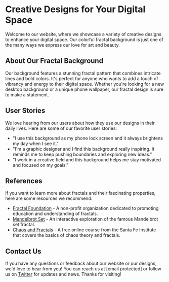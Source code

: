 <!--font:Dancing Script-->

# Creative Designs for Your Digital Space

Welcome to our website, where we showcase a variety of creative designs to enhance your digital space. Our colorful fractal background is just one of the many ways we express our love for art and beauty.

## About Our Fractal Background

Our background features a stunning fractal pattern that combines intricate lines and bold colors. It's perfect for anyone who wants to add a touch of vibrancy and energy to their digital space. Whether you're looking for a new desktop background or a unique phone wallpaper, our fractal design is sure to make a statement.

## User Stories

We love hearing from our users about how they use our designs in their daily lives. Here are some of our favorite user stories:

- "I use this background as my phone lock screen and it always brightens my day when I see it."
- "I'm a graphic designer and I find this background really inspiring. It reminds me to keep pushing boundaries and exploring new ideas."
- "I work in a creative field and this background helps me stay motivated and focused on my goals."

## References

If you want to learn more about fractals and their fascinating properties, here are some resources we recommend:

- [Fractal Foundation](#) - A non-profit organization dedicated to promoting education and understanding of fractals.
- [Mandelbrot Set](#) - An interactive exploration of the famous Mandelbrot set fractal.
- [Chaos and Fractals](#) - A free online course from the Santa Fe Institute that covers the basics of chaos theory and fractals.

## Contact Us

If you have any questions or feedback about our website or our designs, we'd love to hear from you! You can reach us at [email protected] or follow us on [Twitter](#) for updates and news. Thanks for visiting!

<!--

Write me content for website with wallpaper which alt text is:

"A wallpaper featuring a colorful fractal pattern, with intricate lines and bold colors."

The name/title of the page should not be 1:1 copy of the alt text but rather a real content of the website which is using this wallpaper.

- Use markdown format 
- Start with heading
- Heading should be short and concise
- The content should look like a real website 
- The website should not be about the wallpaper, wallpaper is just a related background
- Heading should be contain work "wallpaper" or "background"
- Include real sections like references, contact, user stories, etc. use things relevant to the page purpose.
- Feel free to use structure like headings, bullets, numbering, blockquotes, paragraphs, horizontal lines, etc.
- You can use formatting like bold or _italic_
- You can include UTF-8 emojis
- Links should be only #hash anchors (and you can refer to the document itself)
- Do not include images


---


# Colorful Fractal Wallpaper Background

Welcome to our website, where you can explore a variety of topics related to our passion for creativity and design. Our colorful fractal wallpaper background is just one of the many ways we express our love for art and beauty.

## About Our Fractal Wallpaper

Our wallpaper features a stunning fractal pattern that combines intricate lines and bold colors. It's perfect for anyone who wants to add a touch of vibrancy and energy to their digital space. Whether you're looking for a new desktop background or a unique phone wallpaper, our fractal design is sure to make a statement.

## User Stories

We love hearing from our users about how they use our wallpaper in their daily lives. Here are some of our favorite user stories:

- "I use this wallpaper as my phone background and it always brightens my day when I see it."
- "I'm an artist and I find this wallpaper really inspiring. It reminds me to keep pushing boundaries and exploring new ideas."
- "I work in a creative field and this wallpaper helps me stay motivated and focused on my goals."

## References

If you want to learn more about fractals and their fascinating properties, here are some resources we recommend:

- [Fractal Foundation](#) - A non-profit organization dedicated to promoting education and understanding of fractals.
- [Mandelbrot Set](#) - An interactive exploration of the famous Mandelbrot set fractal.
- [Chaos and Fractals](#) - A free online course from the Santa Fe Institute that covers the basics of chaos theory and fractals.

## Contact Us

If you have any questions or feedback about our website or our fractal wallpaper background, we'd love to hear from you! You can reach us at [email protected] or follow us on [Twitter](#) for updates and news. Thanks for visiting!


---


Heading should not include word "wallpaper". The website should not be about the wallpaper itself, wallpaper is just a related background, rewrite whole content.


---


# Creative Designs for Your Digital Space

Welcome to our website, where we showcase a variety of creative designs to enhance your digital space. Our colorful fractal background is just one of the many ways we express our love for art and beauty.

## About Our Fractal Background

Our background features a stunning fractal pattern that combines intricate lines and bold colors. It's perfect for anyone who wants to add a touch of vibrancy and energy to their digital space. Whether you're looking for a new desktop background or a unique phone wallpaper, our fractal design is sure to make a statement.

## User Stories

We love hearing from our users about how they use our designs in their daily lives. Here are some of our favorite user stories:

- "I use this background as my phone lock screen and it always brightens my day when I see it."
- "I'm a graphic designer and I find this background really inspiring. It reminds me to keep pushing boundaries and exploring new ideas."
- "I work in a creative field and this background helps me stay motivated and focused on my goals."

## References

If you want to learn more about fractals and their fascinating properties, here are some resources we recommend:

- [Fractal Foundation](#) - A non-profit organization dedicated to promoting education and understanding of fractals.
- [Mandelbrot Set](#) - An interactive exploration of the famous Mandelbrot set fractal.
- [Chaos and Fractals](#) - A free online course from the Santa Fe Institute that covers the basics of chaos theory and fractals.

## Contact Us

If you have any questions or feedback about our website or our designs, we'd love to hear from you! You can reach us at [email protected] or follow us on [Twitter](#) for updates and news. Thanks for visiting!

-->
